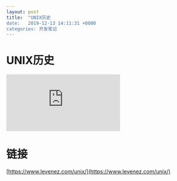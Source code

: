 ```yaml
---
layout: post
title:  "UNIX历史
date:   2019-12-13 14:11:31 +0800
categories: 开发笔记
---
```




# UNIX历史

![](http://yuqiangcoder.com/assets/postImages/ios/201912/unix.pdf)

# 链接

[https://www.levenez.com/unix/](https://www.levenez.com/unix/)



[jekyll-docs]: https://jekyllrb.com/docs/home
[jekyll-gh]:   https://github.com/jekyll/jekyll
[jekyll-talk]: https://talk.jekyllrb.com/

